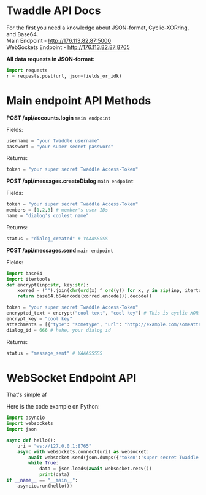 # Twaddle API Docs
For the first you need a knowledge about JSON-format, Cyclic-XORring, and Base64.<br>
Main Endpoint - http://176.113.82.87:5000<br>
WebSockets Endpoint - http://176.113.82.87:8765

**All data requests in JSON-format:**
```py
import requests
r = requests.post(url, json=fields_or_idk)
```


# Main endpoint API Methods


**POST /api/accounts.login** `main endpoint`

Fields:

```py
username = "your Twaddle username"
password = "your super secret password"
```
Returns:

```py
token = "your super secret Twaddle Access-Token"
```



**POST /api/messages.createDialog** `main endpoint`

Fields:

```py
token = "your super secret Twaddle Access-Token"
members = [1,2,3] # member's user IDs
name = "dialog's coolest name"
```
Returns:

```py
status = "dialog_created" # YAAASSSSS
```



**POST /api/messages.send** `main endpoint`

Fields:

```py
import base64
import itertools
def encrypt(inp:str, key:str):
    xorred = ("").join(chr(ord(x) ^ ord(y)) for x, y in zip(inp, itertools.cycle(key)))
    return base64.b64encode(xorred.encode()).decode()

token = "your super secret Twaddle Access-Token"
encrypted_text = encrypt("cool text", "cool key") # This is cyclic XOR + base64
encrypt_key = "cool key"
attachments = [{"type": "sometype", "url": "http://example.com/someattachment"}] # types - image, audio, video, document or your own types are compatible with your client
dialog_id = 666 # hehe, your dialog id
```
Returns:

```py
status = "message_sent" # YAAASSSSS
```

# WebSocket Endpoint API

That's simple af

Here is the code example on Python:

```python
import asyncio
import websockets
import json

async def hello():
    uri = "ws://127.0.0.1:8765"
    async with websockets.connect(uri) as websocket:
        await websocket.send(json.dumps({'token':'super secret Twaddle token'}))
        while True:
            data = json.loads(await websocket.recv())
            print(data)
if __name__ == "__main__":
    asyncio.run(hello())

```
